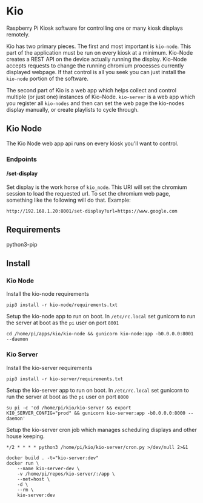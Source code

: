 # Kio
Raspberry Pi Kiosk software for controlling one or many kiosk displays remotely.

Kio has two primary pieces. The first and most important is `kio-node`. This part of the application
must be run on every kiosk at a minimum.
Kio-Node creates a REST API on the device actually running the display. Kio-Node accepts requests
to change the running chromium processes currently displayed webpage. If that control is all you
seek you can just install the `kio-node` portion of the software.

The second part of Kio is a web app which helps collect and control multiple (or just one) instances
of Kio-Node. `kio-server` is a web app which you register all `kio-nodes` and then can set the web
page the kio-nodes display manually, or create playlists to cycle through.


## Kio Node
The Kio Node web app api runs on every kiosk you'll want to control.
### Endpoints
#### /set-display
Set display is the work horse of `kio_node`. This URI will set the chromium session to load the
requested url. To set the chromium web page, something like the following will do that.
Example:
```
http://192.168.1.20:8001/set-display?url=https://www.google.com
```

## Requirements
python3-pip


## Install
### Kio Node
Install the kio-node requirements
```
pip3 install -r kio-node/requirements.txt
```

Setup the kio-node app to run on boot. In `/etc/rc.local` set gunicorn to run the server at boot as the `pi` user on port `8001`
```
cd /home/pi/apps/kio/kio-node && gunicorn kio-node:app -b0.0.0.0:8001 --daemon
```

### Kio Server

Install the kio-server requirements
```
pip3 install -r kio-server/requirements.txt
```

Setup the kio-server app to run on boot. In `/etc/rc.local` set gunicorn to run the server at boot as the `pi` user on port `8000`
```
su pi -c 'cd /home/pi/kio/kio-server && export KIO_SERVER_CONFIG="prod" && gunicorn kio-server:app -b0.0.0.0:8000 --daemon'
```

Setup the kio-server cron job which manages scheduling displays and other house keeping.

```console
*/2 * * * * python3 /home/pi/kio/kio-server/cron.py >/dev/null 2>&1
```


```console
docker build . -t="kio-server:dev"
docker run \
    --name kio-server-dev \
    -v /home/pi/repos/kio-server/:/app \
    --net=host \
    -d \
    --rm \
    kio-server:dev
```